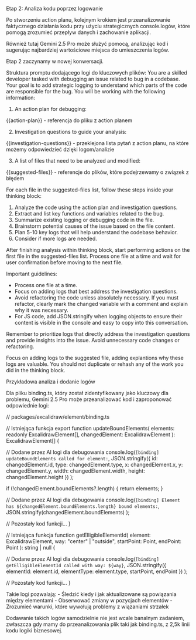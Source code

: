 Etap 2: Analiza kodu poprzez logowanie

Po stworzeniu action planu, kolejnym krokiem jest przeanalizowanie faktycznego działania kodu przy użyciu strategicznych console.logów, które pomogą zrozumieć przepływ danych i zachowanie aplikacji.

Również tutaj Gemini 2.5 Pro może służyć pomocą, analizując kod i sugerując najbardziej wartościowe miejsca do umieszczenia logów.

Etap 2 zaczynamy w nowej konwersacji. 

Struktura promptu dodającego logi do kluczowych plików:
You are a skilled developer tasked with debugging an issue related to bug in a codebase. Your goal is to add strategic logging to understand which parts of the code are responsible for the bug. You will be working with the following information:

1. An action plan for debugging:
<action-plan>
{{action-plan}} - referencja do pliku z action planem

</action-plan>

2. Investigation questions to guide your analysis:
<investigation-questions>
{{investigation-questions}} - przeklejona lista pytań z action planu, na które możemy odpowiedzieć dzięki logom/analizie

</investigation-questions>

3. A list of files that need to be analyzed and modified:
<suggested-files>
{{suggested-files}} - referencje do plików, które podejrzewamy o związek z błędem

</suggested-files>

For each file in the suggested-files list, follow these steps inside your thinking block:

1. Analyze the code using the action plan and investigation questions.
2. Extract and list key functions and variables related to the bug.
3. Summarize existing logging or debugging code in the file.
4. Brainstorm potential causes of the issue based on the file content.
5. Plan 5-10 key logs that will help understand the codebase behavior.
6. Consider if more logs are needed.

After finishing analysis within thinking block, start performing actions on the first file in the suggested-files list. Process one file at a time and wait for user confirmation before moving to the next file.

Important guidelines:
- Process one file at a time.
- Focus on adding logs that best address the investigation questions.
- Avoid refactoring the code unless absolutely necessary. If you must refactor, clearly mark the changed variable with a comment and explain why it was necessary.
- For JS code, add JSON.stringify when logging objects to ensure their content is visible in the console and easy to copy into this conversation.

Remember to prioritize logs that directly address the investigation questions and provide insights into the issue. Avoid unnecessary code changes or refactoring.

Focus on adding logs to the suggested file, adding explantions why these logs are valuable. You should not duplicate or rehash any of the work you did in the thinking block.

Przykładowa analiza i dodanie logów

Dla pliku binding.ts, który został zidentyfikowany jako kluczowy dla problemu, Gemini 2.5 Pro może przeanalizować kod i zaproponować odpowiednie logi:

// packages/excalidraw/element/binding.ts

// Istniejąca funkcja
export function updateBoundElements(
  elements: readonly ExcalidrawElement[],
  changedElement: ExcalidrawElement
): ExcalidrawElement[] {
  
  // Dodane przez AI logi dla debugowania
  console.log(`[binding] updateBoundElements called for element:`, 
    JSON.stringify({
      id: changedElement.id,
      type: changedElement.type,
      x: changedElement.x,
      y: changedElement.y,
      width: changedElement.width,
      height: changedElement.height
    })
  );
  
  if (!changedElement.boundElements?.length) {
    return elements;
  }
  
  // Dodane przez AI logi dla debugowania
  console.log(`[binding] Element has ${changedElement.boundElements.length} bound elements:`, 
    JSON.stringify(changedElement.boundElements)
  );
  
  // Pozostały kod funkcji...
}

// Istniejąca funkcja
function getElligibleElementId(
  element: ExcalidrawElement,
  way: "center" | "outside",
  startPoint: Point,
  endPoint: Point
): string | null {

  // Dodane przez AI logi dla debugowania
  console.log(`[binding] getElligibleElementId called with way: ${way}`, 
    JSON.stringify({
      elementId: element.id,
      elementType: element.type,
      startPoint,
      endPoint
    })
  );
  
  // Pozostały kod funkcji...
}



Takie logi pozwalają:
    - Śledzić kiedy i jak aktualizowane są powiązania między elementami
    - Obserwować zmiany w pozycjach elementów
    - Zrozumieć warunki, które wywołują problemy z wiązaniami strzałek

Dodawanie takich logów samodzielnie nie jest wcale banalnym zadaniem, zwłaszcza gdy mamy do przeanalizowania plik taki jak binding.ts, z 2,5k linii kodu logiki biznesowej.